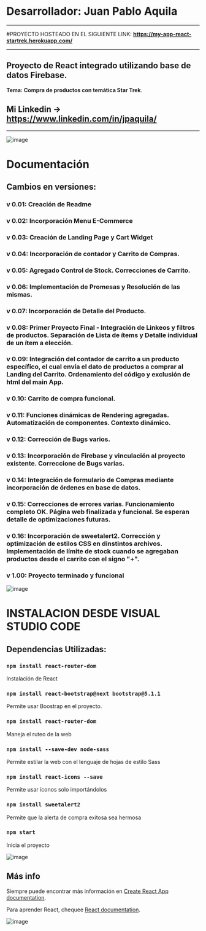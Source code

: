 # **Desarrollador:** Juan Pablo Aquila
___
#PROYECTO HOSTEADO EN EL SIGUIENTE LINK: **https://my-app-react-startrek.herokuapp.com/**
___

## Proyecto de React integrado utilizando base de datos Firebase.
**Tema: Compra de productos con temática Star Trek**.
## Mi Linkedin -> https://www.linkedin.com/in/jpaquila/
___

![image](https://github.com/jpaquila/jpaquila-react-libreria-aquila/blob/master/src/Assets/icono2.png)

# **Documentación**

## **Cambios en versiones:**

### v 0.01: Creación de Readme
### v 0.02: Incorporación Menu E-Commerce
### v 0.03: Creación de Landing Page y Cart Widget
### v 0.04: Incorporación de contador y Carrito de Compras.
### v 0.05: Agregado Control de Stock. Correcciones de Carrito.
### v 0.06: Implementación de Promesas y Resolución de las mismas.
### v 0.07: Incorporación de Detalle del Producto. 
### v 0.08: Primer Proyecto Final - Integración de Linkeos y filtros de productos. Separación de Lista de ítems y Detalle individual de un ítem a elección.
### v 0.09: Integración del contador de carrito a un producto específico, el cual envía el dato de productos a comprar al Landing del Carrito. Ordenamiento del código y exclusión de html del main App.
### v 0.10: Carrito de compra funcional. 
### v 0.11: Funciones dinámicas de Rendering agregadas. Automatización de componentes. Contexto dinámico. 
### v 0.12: Corrección de Bugs varios. 
### v 0.13: Incorporación de Firebase y vinculación al proyecto existente. Correccione de Bugs varias. 
### v 0.14: Integración de formulario de Compras mediante incorporación de órdenes en base de datos.
### v 0.15: Correcciones de errores varias. Funcionamiento completo OK. Página web finalizada y funcional. Se esperan detalle de optimizaciones futuras.
### v 0.16: Incorporación de sweetalert2. Corrección y optimización de estilos CSS en dinstintos archivos. Implementación de límite de stock cuando se agregaban productos desde el carrito con el signo "+".
### v 1.00: Proyecto terminado y funcional

![image](https://github.com/jpaquila/jpaquila-react-libreria-aquila/blob/master/src/Assets/icono3.png)


# INSTALACION DESDE VISUAL STUDIO CODE
## **Dependencias Utilizadas:**
### `npm install react-router-dom`

Instalación de React

### `npm install react-bootstrap@next bootstrap@5.1.1`

Permite usar Boostrap en el proyecto.

### `npm install react-router-dom`

Maneja el ruteo de la web

### `npm install --save-dev node-sass`

Permite estilar la web con el lenguaje de hojas de estilo Sass

### `npm install react-icons --save`

Permite usar íconos solo importándolos

### `npm install sweetalert2`

Permite que la alerta de compra exitosa sea hermosa

### `npm start`

Inicia el proyecto

  
![image](https://github.com/jpaquila/jpaquila-react-libreria-aquila/blob/master/src/Assets/icono4.png)


## Más info

Siempre puede encontrar más información en [Create React App documentation](https://facebook.github.io/create-react-app/docs/getting-started).

Para aprender React, chequee [React documentation](https://reactjs.org/).


![image](https://github.com/jpaquila/jpaquila-react-libreria-aquila/blob/master/src/Assets/icono1.png)